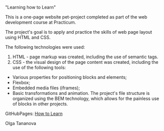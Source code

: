 "Learning how to Learn"

This is a one-page website pet-project completed as part of the web development course at Practicum.

The project's goal is to apply and practice the skills of web page layout using HTML and CSS.

The following technologies were used:

1. HTML - page markup was created, including the use of semantic tags.
2. CSS - the visual design of the page content was created, including the use of the following tools:
- Various properties for positioning blocks and elements;
- Flexbox;
- Embedded media files (iframes);
- Basic transformations and animation.
The project's file structure is organized using the BEM technology, which allows for the painless use of blocks in other projects.

GitHubPages: [How to Learn](https://olgatananova.github.io/how-to-learn/index.html)

Olga Tananova
